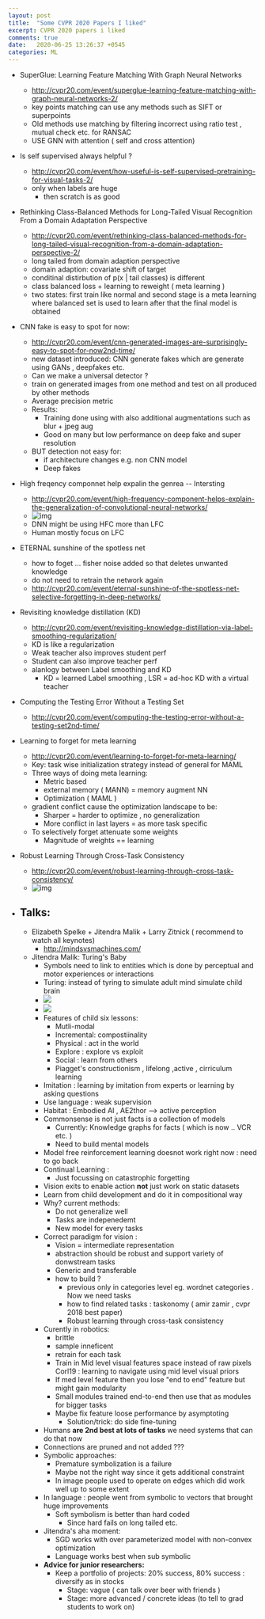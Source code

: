 ```yaml
---
layout: post
title:  "Some CVPR 2020 Papers I liked"
excerpt: CVPR 2020 papers i liked
comments: true
date:   2020-06-25 13:26:37 +0545
categories: ML 
---
```


- SuperGlue: Learning Feature Matching With Graph Neural Networks
    
    - http://cvpr20.com/event/superglue-learning-feature-matching-with-graph-neural-networks-2/
    - key points matching can use any methods such as SIFT or superpoints
    - Old methods use matching by  filtering  incorrect  using ratio test , mutual check etc. for RANSAC
    - USE GNN with attention ( self and cross attention)
    
- Is self supervised always helpful ?
    - http://cvpr20.com/event/how-useful-is-self-supervised-pretraining-for-visual-tasks-2/
    - only when labels are huge
        - then scratch is as good
    
- Rethinking Class-Balanced Methods for Long-Tailed Visual Recognition From a Domain Adaptation Perspective
    - http://cvpr20.com/event/rethinking-class-balanced-methods-for-long-tailed-visual-recognition-from-a-domain-adaptation-perspective-2/
    - long tailed from domain adaption perspective
    - domain adaption: covariate shift of target
    - conditinal distirbution of  p(x | tail classes) is different
    - class balanced loss + learning to reweight ( meta learning )
    - two states: first train like normal and second stage is a  meta learning where balanced set is used to learn   after that the final model is obtained
    
- CNN fake is easy to spot for now:
    - http://cvpr20.com/event/cnn-generated-images-are-surprisingly-easy-to-spot-for-now2nd-time/
    - new dataset introduced: CNN generate fakes which are generate using GANs , deepfakes etc.
    - Can we make a universal detector ?
    - train on  generated images from one method and test on all produced by other methods
    - Average precision metric
    - Results:
        - Training done using with also additional  augmentations such as blur + jpeg aug
        - Good on many but low performance on deep fake and super resolution
    - BUT detection not easy for:
        - if architecture changes e.g. non CNN model
        - Deep fakes
    
- High freqency componnet help expalin the genrea -- Intersting
    - http://cvpr20.com/event/high-frequency-component-helps-explain-the-generalization-of-convolutional-neural-networks/
    - ![img](https://firebasestorage.googleapis.com/v0/b/firescript-577a2.appspot.com/o/imgs%2Fapp%2Fma7583%2FfuYgKj8zPD.png?alt=media&token=0fc424ff-464e-4e2e-a2ba-48ece35e7e82)
    - DNN might be using HFC more than LFC
    - Human mostly focus on LFC
    
- ETERNAL sunshine of the spotless net
    - how to foget ... fisher noise added so that deletes unwanted knowledge
    - do not need to retrain the network again
    - http://cvpr20.com/event/eternal-sunshine-of-the-spotless-net-selective-forgetting-in-deep-networks/
    
- Revisiting knowledge distillation (KD)
    - http://cvpr20.com/event/revisiting-knowledge-distillation-via-label-smoothing-regularization/
    - KD is like a regularization
    - Weak teacher also improves student perf
    - Student can also improve teacher perf
    - alanlogy between Label smoothing and KD
        - KD = learned Label smoothing , LSR = ad-hoc KD with a virtual teacher
    
- Computing the Testing Error Without a Testing Set
    
    - http://cvpr20.com/event/computing-the-testing-error-without-a-testing-set2nd-time/
    
- Learning to forget for meta learning
    - http://cvpr20.com/event/learning-to-forget-for-meta-learning/
    - Key: task wise initialization strategy instead of general for MAML
    - Three ways of doing meta learning:
        - Metric based
        - external memory ( MANN) = memory augment NN
        - Optimization ( MAML )
    - gradient conflict cause the optimization landscape to be:
        - Sharper = harder to optimize , no generalization
        - More conflict in last layers = as more task specific
    - To selectively forget attenuate some weights
        -  Magnitude of weights == learning
    
- Robust Learning Through Cross-Task Consistency
    - http://cvpr20.com/event/robust-learning-through-cross-task-consistency/
    - ![img](https://firebasestorage.googleapis.com/v0/b/firescript-577a2.appspot.com/o/imgs%2Fapp%2Fma7583%2FTlOSgm-fiH.png?alt=media&token=746c686b-ee13-4f77-8df1-03ff0f5bf7f4)
    
- ## Talks:
    - Elizabeth Spelke + Jitendra Malik + Larry Zitnick ( recommend to watch all keynotes)
        - http://mindsvsmachines.com/
    - Jitendra Malik: Turing's Baby
        - Symbols need to link to entities which is done by  perceptual and motor experiences or interactions
        - Turing: instead of tyring to simulate adult mind simulate child brain
        - ![](https://firebasestorage.googleapis.com/v0/b/firescript-577a2.appspot.com/o/imgs%2Fapp%2Fma7583%2FzrsNmtPGGj.png?alt=media&token=02982774-57e3-4945-99e8-586537a77a35)
        - ![](https://firebasestorage.googleapis.com/v0/b/firescript-577a2.appspot.com/o/imgs%2Fapp%2Fma7583%2FoZSpDevOVb.png?alt=media&token=5a503bd8-0f3c-46d6-9c09-e8c173aefaa9)
        - Features of child six lessons:
            - Mutli-modal
            - Incremental: compostiinality
            - Physical : act in the world
            - Explore : explore vs exploit
            - Social :  learn from others
            - Piagget's  constructionism , lifelong ,active , cirriculum learning
        - Imitation : learning by imitation from experts or learning by asking questions
        - Use language : weak supervision
        - Habitat : Embodied AI , AE2thor --> active perception
        - Commonsense is not just facts is a collection of models
            - Currently: Knowledge graphs for facts ( which is now .. VCR etc. )
            - Need to build mental models
        - Model free reinforcement learning doesnot work right now : need to go back
        - Continual Learning :
            - Just focussing on catastrophic forgetting
        - Vision exits to enable action **not** just work on static datasets
        - Learn from child development and do it in compositional way
        - Why?  current methods:
            - Do not generalize well
            - Tasks are indepenedemt
            - New model for every tasks
        - Correct paradigm for vision :
            - Vision = intermediate representation
            - abstraction should be robust and support variety of donwstream tasks
            - Generic and transferable
            -  how to build ?
                - previous   only in categories level eg. wordnet  categories . Now we  need tasks
                - how to find related tasks : taskonomy ( amir zamir , cvpr 2018 best paper)
                - Robust learning through cross-task consistency
        - Curently in robotics:
            - brittle
            - sample inneficent
            - retrain for each task
            - Train in Mid level visual features space  instead of raw pixels
Corl19 : learning to navigate using mid level visual priors
            - If med level feature then you lose "end to end" feature  but might gain modularity 
            - Small modules trained end-to-end then use that as modules for bigger tasks
            - Maybe  fix feature loose performance  by asymptoting
                - Solution/trick: do side fine-tuning
        - Humans **are 2nd best at lots of tasks** we need systems that can do that now
        - Connections  are pruned and not added ???
        - Symbolic approaches:
            - Premature symbolization is a failure
            - Maybe not the right way since it gets additional constraint
            - In image people used to operate on edges which did work well up to some extent
        - In language : people went from symbolic to vectors that brought huge improvements
            - Soft symbolism is better than hard coded
                - Since hard fails on long tailed etc.
        - Jitendra's aha moment:
            - SGD works with over parameterized model with non-convex optimization
            - Language works best when sub symbolic
        - **Advice for junior researchers:**
            - Keep a portfolio of projects:  20% success, 80% success : diversify as in stocks
                - Stage: vague ( can talk over beer with friends )
                - Stage: more advanced / concrete ideas (to tell to grad students to work on)
